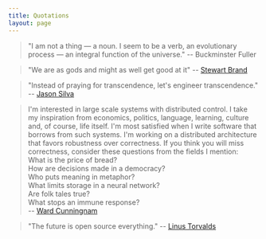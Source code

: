 ```yaml
---
title: Quotations
layout: page
---
```

> "I am not a thing — a noun. I seem to be a verb, an evolutionary process — an integral function of the universe."
>  -- Buckminster Fuller
    
> "We are as gods and might as well get good at it" 
>  -- [Stewart Brand][]

> "Instead of praying for transcendence, let's engineer transcendence." 
>  -- [Jason Silva][]                            

> I'm interested in large scale systems with distributed control. I take my inspiration from economics, politics, language, learning, culture and, of course, life itself. I'm most satisfied when I write software that borrows from such systems. I'm working on a distributed architecture that favors robustness over correctness. If you think you will miss correctness, consider these questions from the fields I mention:  
> What is the price of bread?  
> How are decisions made in a democracy?  
> Who puts meaning in metaphor?  
> What limits storage in a neural network?  
> Are folk tales true?  
> What stops an immune response?  
> -- [Ward Cunningnam]

> "The future is open source everything." 
>  -- [Linus Torvalds]



[Ward Cunningnam]: http://c2.com/cgi/wiki?WardCunningham
[Jason Silva]: http://thisisjasonsilva.com/
[Stewart Brand]: http://web.me.com/stewartbrand/
[Linus Torvalds]: https://plus.google.com/102150693225130002912
